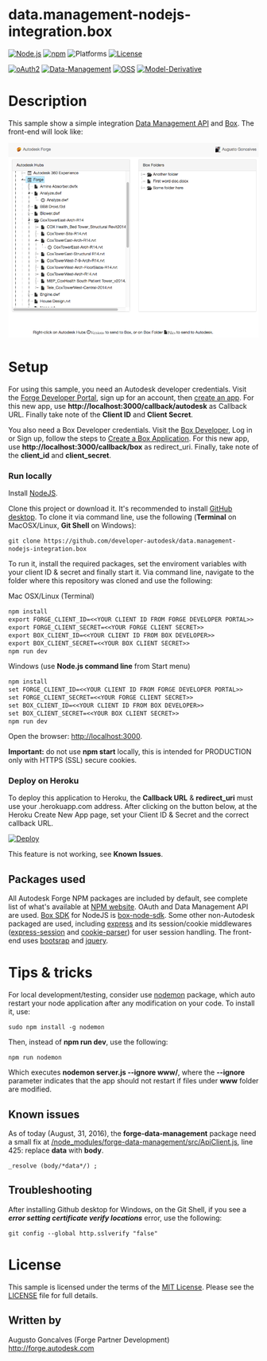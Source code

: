# data.management-nodejs-integration.box

[![Node.js](https://img.shields.io/badge/Node.js-4.4.3-blue.svg)](https://nodejs.org/)
[![npm](https://img.shields.io/badge/npm-2.15.1-blue.svg)](https://www.npmjs.com/)
![Platforms](https://img.shields.io/badge/platform-windows%20%7C%20osx%20%7C%20linux-lightgray.svg)
[![License](http://img.shields.io/:license-mit-blue.svg)](http://opensource.org/licenses/MIT)

[![oAuth2](https://img.shields.io/badge/oAuth2-v1-green.svg)](http://developer.autodesk.com/)
[![Data-Management](https://img.shields.io/badge/Data%20Management-v1-green.svg)](http://developer.autodesk.com/)
[![OSS](https://img.shields.io/badge/OSS-v2-green.svg)](http://developer.autodesk.com/)
[![Model-Derivative](https://img.shields.io/badge/Model%20Derivative-v2-green.svg)](http://developer.autodesk.com/)

# Description

This sample show a simple integration [Data Management API](https://developer.autodesk.com/en/docs/data/v2/overview/) and [Box](https://www.box.com/about-us). The front-end will look like:
  
![](www/img/indexpage.png)

# Setup

For using this sample, you need an Autodesk developer credentials. Visit the [Forge Developer Portal](https://developer.autodesk.com), sign up for an account, then [create an app](https://developer.autodesk.com/myapps/create). For this new app, use <b>http://localhost:3000/callback/autodesk</b> as Callback URL. Finally take note of the <b>Client ID</b> and <b>Client Secret</b>.

You also need a Box Developer credentials. Visit the [Box Developer](https://developer.box.com), Log in or Sign up, follow the steps to [Create a Box Application](https://app.box.com/developers/services/edit/). For this new app, use <b>http://localhost:3000/callback/box</b> as redirect_uri. Finally, take note of the <b>client_id</b> and <b>client_secret</b>.

### Run locally

Install [NodeJS](https://nodejs.org).

Clone this project or download it. It's recommended to install [GitHub desktop](https://desktop.github.com/). To clone it via command line, use the following (<b>Terminal</b> on MacOSX/Linux, <b>Git Shell</b> on Windows):

    git clone https://github.com/developer-autodesk/data.management-nodejs-integration.box

To run it, install the required packages, set the enviroment variables with your client ID & secret and finally start it. Via command line, navigate to the folder where this repository was cloned and use the following:

Mac OSX/Linux (Terminal)

    npm install
    export FORGE_CLIENT_ID=<<YOUR CLIENT ID FROM FORGE DEVELOPER PORTAL>>
    export FORGE_CLIENT_SECRET=<<YOUR FORGE CLIENT SECRET>>
    export BOX_CLIENT_ID=<<YOUR CLIENT ID FROM BOX DEVELOPER>>
    export BOX_CLIENT_SECRET=<<YOUR BOX CLIENT SECRET>>
    npm run dev

Windows (use <b>Node.js command line</b> from Start menu)

    npm install
    set FORGE_CLIENT_ID=<<YOUR CLIENT ID FROM FORGE DEVELOPER PORTAL>>
    set FORGE_CLIENT_SECRET=<<YOUR FORGE CLIENT SECRET>>
    set BOX_CLIENT_ID=<<YOUR CLIENT ID FROM BOX DEVELOPER>>
    set BOX_CLIENT_SECRET=<<YOUR BOX CLIENT SECRET>>
    npm run dev

Open the browser: [http://localhost:3000](http://localhost:3000).

<b>Important:</b> do not use <b>npm start</b> locally, this is intended for PRODUCTION only with HTTPS (SSL) secure cookies.

### Deploy on Heroku

To deploy this application to Heroku, the <b>Callback URL</b> & <b>redirect_uri</b> must use your .herokuapp.com address. After clicking on the button below, at the Heroku Create New App page, set your Client ID & Secret and the correct callback URL.

[![Deploy](https://www.herokucdn.com/deploy/button.svg)](https://heroku.com/deploy)

This feature is not working, see <b>Known Issues</b>.

## Packages used

All Autodesk Forge NPM packages are included by default, see complete list of what's available at [NPM website](https://www.npmjs.com/browse/keyword/autodesk). OAuth and Data Management API are used. [Box SDK](https://docs.box.com/page/sdks) for NodeJS is [box-node-sdk](https://www.npmjs.com/package/box-node-sdk). Some other non-Autodesk packaged are used, including [express](https://www.npmjs.com/package/express) and its session/cookie middlewares ([express-session](https://www.npmjs.com/package/express-session) and [cookie-parser](https://www.npmjs.com/package/cookie-parser)) for user session handling. The front-end uses [bootsrap](https://www.npmjs.com/package/bootstrap) and [jquery](https://www.npmjs.com/package/jquery).

# Tips & tricks

For local development/testing, consider use [nodemon](https://www.npmjs.com/package/nodemon) package, which auto restart your node application after any modification on your code. To install it, use:

    sudo npm install -g nodemon

Then, instead of <b>npm run dev</b>, use the following:

    npm run nodemon

Which executes <b>nodemon server.js --ignore www/</b>, where the <b>--ignore</b> parameter indicates that the app should not restart if files under <b>www</b> folder are modified.

## Known issues

As of today (August, 31, 2016), the <b>forge-data-management</b> package need a small fix at <u>/node_modules/forge-data-management/src/ApiClient.js</u>, line 425: replace <b>data</b> with <b>body</b>.

    _resolve (body/*data*/) ;

## Troubleshooting

After installing Github desktop for Windows, on the Git Shell, if you see a <b>*error setting certificate verify locations*</b> error, use the following:

    git config --global http.sslverify "false"

# License

This sample is licensed under the terms of the [MIT License](http://opensource.org/licenses/MIT).
Please see the [LICENSE](LICENSE) file for full details.

## Written by

Augusto Goncalves (Forge Partner Development)<br />
http://forge.autodesk.com<br />
